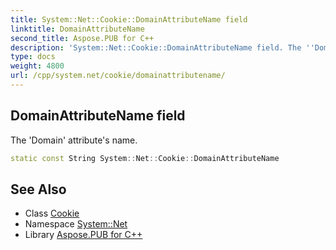 ```yaml
---
title: System::Net::Cookie::DomainAttributeName field
linktitle: DomainAttributeName
second_title: Aspose.PUB for C++
description: 'System::Net::Cookie::DomainAttributeName field. The ''Domain'' attribute''s name in C++.'
type: docs
weight: 4800
url: /cpp/system.net/cookie/domainattributename/
---
```

## DomainAttributeName field


The 'Domain' attribute's name.

```cpp
static const String System::Net::Cookie::DomainAttributeName
```

## See Also

* Class [Cookie](../)
* Namespace [System::Net](../../)
* Library [Aspose.PUB for C++](../../../)
